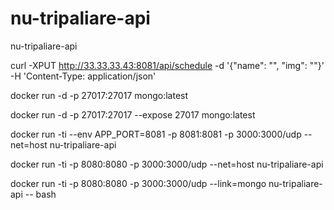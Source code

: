 # nu-tripaliare-api
nu-tripaliare-api



curl -XPUT http://33.33.33.43:8081/api/schedule -d '{"name": "", "img": ""}' -H 'Content-Type: application/json'


docker run -d -p 27017:27017 mongo:latest

docker run -d -p 27017:27017 --expose 27017 mongo:latest

docker run -ti --env APP_PORT=8081 -p 8081:8081 -p 3000:3000/udp --net=host nu-tripaliare-api

docker run -ti -p 8080:8080 -p 3000:3000/udp --net=host nu-tripaliare-api

docker run -ti -p 8080:8080 -p 3000:3000/udp --link=mongo nu-tripaliare-api -- bash
